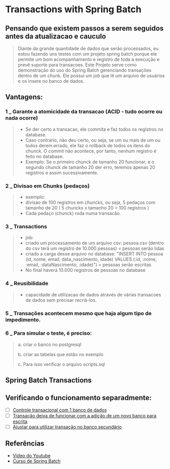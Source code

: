 # Transactions with Spring Batch

## Pensando que existem passos a serem seguidos antes da atualizacao e cauculo
> Diante da grande quantidade de dados que serão processados, eu estou fazendo uns testes com um projeto spring batch
porque ele permite um bom acompanhamento e registro de toda a execução e prevê suporte para transacoes. Este Projeto serve como demonstração do uso do Spring Batch
gerenciando transações dentro de um chunk. Ele possui um job que lê um arquivo de usuários e os insere no banco de dados.

## Vantagens:

### 1 _ Garante a atomicidade da transacao (ACID - tudo ocorre ou nada ocorre)
> - Se der certo a transacao, ele commita e faz todos os registros no database.
> - Caso contrário, não deu certo, ou seja, se um ou mais de um ou todos derem errado, ele faz o rollback de todos os itens do chunck. O commit não acontece, por tanto,
  nenhum registro é feito no database.
> - Exemplo:
  Se o primeiro chunck de tamanho 20 funcionar, e o segundo chunck de tamanho 20 der erro, teremos apenas 20 registros e assim sucessivamente.



### 2 _ Divisao em Chunks (pedaços)
> - exemplo:
> -  divisao de 100 registros em chuncks, ou seja,  5 pedaços com tamanho de 20 ( 5 chuncks x tamanho 20 = 100 registros )
> - Cada pedaço (chunck) roda numa transacão.



### 3 _ Transactions

> - job:
>- criado um processamento de um arquivo csv: pessoa.csv (dentro do csv terá um registro de 10.000 pessoas) = pessoas serão lidas
>- criado a carga desse arquivo no database: "INSERT INTO pessoa (id, nome, email, data_nascimento, idade)
  VALUES (:id, :nome, :email, :dataNascimento, :idade)") = pessoas serão escritas
>- No final haverá 10.000 registros de pessoas no database


### 4 _  Reusibilidade
> - capacidade de utilizacao de dados através de várias transacoes de dados sem precisar recriá-los.


### 5 _ Transações acontecem mesmo que haja algum tipo de impedimento.


### 6 _ Para simular o teste, é preciso:

> a. criar o banco no postgresql
> 
> b. criar as tabelas que estão no exemplo
> 
> c. Para isso verificar o arquivo scripts.sql

## Spring Batch Transactions



## Verificando o funcionamento separadmente:

- [ ] [Controle transacional com 1 banco de dados](https://github.com/giuliana-bezerra/sb-transactions/tree/v1.0)
- [ ] [Transação deixa de funcionar com a adição de um novo banco para escrita](https://github.com/giuliana-bezerra/sb-transactions/tree/v2.0)
- [ ] [Ajustar para utilizar transação no banco secundário](https://github.com/giuliana-bezerra/sb-transactions/tree/v3.0)

## Referências

- [Vídeo do Youtube](https://youtu.be/iZXYG7fM8jI)
- [Curso de Spring Batch](https://www.udemy.com/course/curso-para-desenvolvimento-de-jobs-com-spring-batch/?referralCode=8743E206FA9240686B20)
